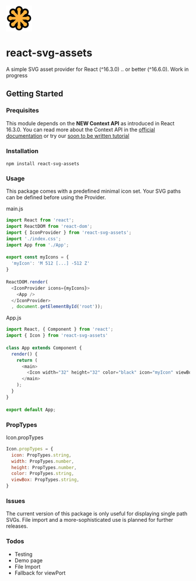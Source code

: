 ![Official SVG logo](svg-logo.png)
# react-svg-assets
A simple SVG asset provider for React (^16.3.0) .. or better (^16.6.0). Work in progress

## Getting Started

### Prequisites
This module depends on the **NEW Context API** as introduced in React 16.3.0. You can read more about the Context API in the [official documentation](https://reactjs.org/docs/context.html) or try our [soon to be written tutorial]()

### Installation
```
npm install react-svg-assets
```

### Usage
This package comes with a predefined minimal icon set. Your SVG paths can be defined before using the Provider.

main.js
```javascript
import React from 'react';
import ReactDOM from 'react-dom';
import { IconProvider } from 'react-svg-assets';
import './index.css';
import App from './App';

export const myIcons = {
  'myIcon': 'M 512 [...] -512 Z'
}

ReactDOM.render(
  <IconProvider icons={myIcons}>
    <App />
  </IconProvider>
  , document.getElementById('root'));
```

App.js
```javascript
import React, { Component } from 'react';
import { Icon } from 'react-svg-assets'

class App extends Component {
  render() {
    return (
      <main>
        <Icon width="32" height="32" color="black" icon="myIcon" viewBox="0 0 1024 1024" />
      </main>
    );
  }
}

export default App;

```

### PropTypes
Icon.propTypes
```javascript
Icon.propTypes = {
  icon: PropTypes.string,
  width: PropTypes.number,
  height: PropTypes.number,
  color: PropTypes.string,
  viewBox: PropTypes.string,
}
```

### Issues
The current version of this package is only useful for displaying single path SVGs. File import and a more-sophisticated use is planned for further releases.

### Todos
- Testing
- Demo page
- File Import
- Fallback for viewPort
